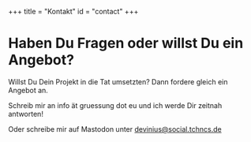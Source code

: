 +++
title = "Kontakt"
id = "contact"
+++

# Haben Du Fragen oder willst Du ein Angebot?

Willst Du Dein Projekt in die Tat umsetzten? Dann fordere gleich ein Angebot an. 

Schreib mir an info ät gruessung dot eu und ich werde Dir zeitnah antworten!

Oder schreibe mir auf Mastodon unter devinius@social.tchncs.de

